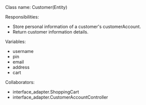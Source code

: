 Class name: Customer(Entity)

Responsibilities:
* Store personal information of a customer's customerAccount.
* Return customer information details.

Variables:
* username
* pin
* email
* address
* cart

Collaborators:
* interface_adapter.ShoppingCart
* interface_adapter.CustomerAccountController
